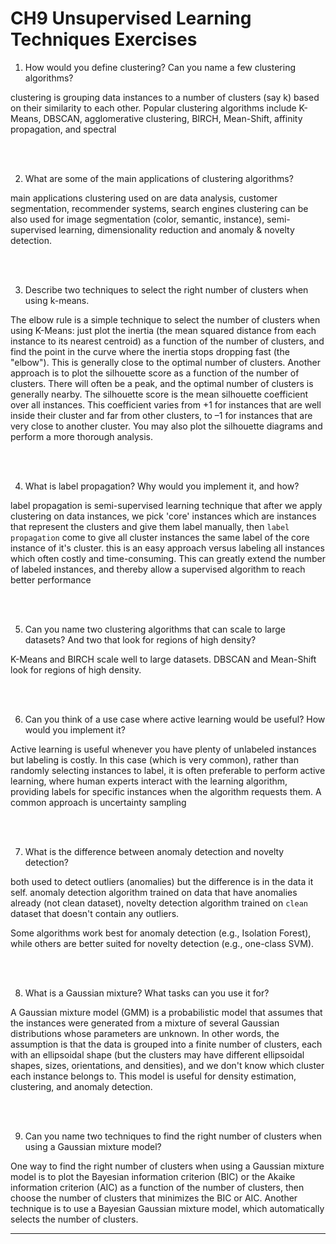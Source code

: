 # CH9 Unsupervised Learning Techniques Exercises

1. How would you define clustering? Can you name a few clustering algorithms?

clustering is grouping data instances to a number of clusters (say k) based on their similarity to each other.
Popular clustering algorithms include K-Means, DBSCAN, agglomerative clustering, BIRCH, Mean-Shift, affinity propagation, and spectral

<br>
<br>

2. What are some of the main applications of clustering algorithms?

main applications clustering used on are data analysis, customer segmentation, recommender systems, search engines
clustering can be also used for image segmentation (color, semantic, instance), semi-supervised learning, dimensionality reduction and anomaly & novelty detection.

<br>
<br>

3. Describe two techniques to select the right number of clusters when using
   k-means.

The elbow rule is a simple technique to select the number of clusters when using K-Means: just plot the inertia (the mean squared distance from each instance to its nearest centroid) as a function of the number of clusters, and find the point in the curve where the inertia stops dropping fast (the "elbow"). This is generally close to the optimal number of clusters. Another approach is to plot the silhouette score as a function of the number of clusters. There will often be a peak, and the optimal number of clusters is generally nearby. The silhouette score is the mean silhouette coefficient over all instances. This coefficient varies from +1 for instances that are well inside their cluster and far from other clusters, to –1 for instances that are very close to another cluster. You may also plot the silhouette diagrams and perform a more thorough analysis.

<br>
<br>

4. What is label propagation? Why would you implement it, and how?

label propagation is semi-supervised learning technique that after we apply clustering on data instances, we pick 'core' instances which are instances that represent the clusters and give them label manually, then `label propagation` come to give all cluster instances the same label of the core instance of it's cluster.
this is an easy approach versus labeling all instances which often costly and time-consuming.
This can greatly extend the number of labeled instances, and thereby allow a supervised algorithm to reach better performance

<br>
<br>

5. Can you name two clustering algorithms that can scale to large datasets? And two that look for regions of high density?

K-Means and BIRCH scale well to large datasets. DBSCAN and Mean-Shift look for regions of high density.

<br>
<br>

6. Can you think of a use case where active learning would be useful? How would
   you implement it?

Active learning is useful whenever you have plenty of unlabeled instances but labeling is costly. In this case (which is very common), rather than randomly selecting instances to label, it is often preferable to perform active learning, where human experts interact with the learning algorithm, providing labels for specific instances when the algorithm requests them. A common approach is uncertainty sampling

<br>
<br>

7. What is the difference between anomaly detection and novelty detection?

both used to detect outliers (anomalies) but the difference is in the data it self.
anomaly detection algorithm trained on data that have anomalies already (not clean dataset),
novelty detection algorithm trained on `clean` dataset that doesn't contain any outliers.

Some algorithms work best for anomaly detection (e.g., Isolation Forest), while others are better suited for novelty detection (e.g., one-class SVM).

<br>
<br>

8. What is a Gaussian mixture? What tasks can you use it for?

A Gaussian mixture model (GMM) is a probabilistic model that assumes that the instances were generated from a mixture of several Gaussian distributions whose parameters are unknown. In other words, the assumption is that the data is grouped into a finite number of clusters, each with an ellipsoidal shape (but the clusters may have different ellipsoidal shapes, sizes, orientations, and densities), and we don't know which cluster each instance belongs to. This model is useful for density estimation, clustering, and anomaly detection.

<br>
<br>

9. Can you name two techniques to find the right number of clusters when using a
   Gaussian mixture model?

One way to find the right number of clusters when using a Gaussian mixture model is to plot the Bayesian information criterion (BIC) or the Akaike information criterion (AIC) as a function of the number of clusters, then choose the number of clusters that minimizes the BIC or AIC. Another technique is to use a Bayesian Gaussian mixture model, which automatically selects the number of clusters.

----
